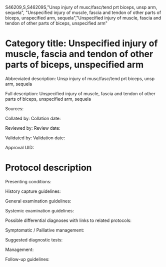 S46209,S,S46209S,"Unsp injury of musc/fasc/tend prt biceps, unsp arm, sequela", "Unspecified injury of muscle, fascia and tendon of other parts of biceps, unspecified arm, sequela","Unspecified injury of muscle, fascia and tendon of other parts of biceps, unspecified arm"
# Category title: Unspecified injury of muscle, fascia and tendon of other parts of biceps, unspecified arm

Abbreviated description: Unsp injury of musc/fasc/tend prt biceps, unsp arm, sequela

Full description: Unspecified injury of muscle, fascia and tendon of other parts of biceps, unspecified arm, sequela

Sources:

Collated by:
Collation date:

Reviewed by:
Review date:

Validated by:
Validation date:

Approval UID:

# Protocol description

Presenting conditions:

History capture guidelines:

General examination guidelines:

Systemic examination guidelines:

Possible differential diagnoses with links to related protocols:

Symptomatic / Palliative management:

Suggested diagnostic tests:

Management:

Follow-up guidelines:
